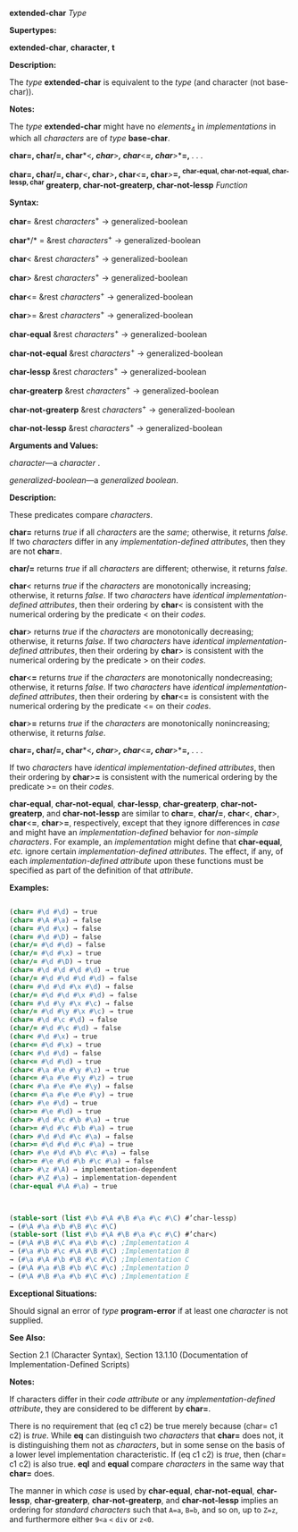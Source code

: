 **extended-char** *Type*

**Supertypes:**

**extended-char**, **character**, **t**

**Description:**

The *type* **extended-char** is equivalent to the *type* (and character (not base-char)).

**Notes:**

The *type* **extended-char** might have no *elements*<sub>4</sub> in *implementations* in which all *characters* are of *type* **base-char**.

**char=, char/=, char***&lt;***, char***&gt;***, char***&lt;***=, char***&gt;***=,** *. . .*

<b>char=, char/=, char</b><i>&lt;</i><b>, char</b><i>&gt;</i><b>, char</b><i>&lt;</i><b>=, char</b><i>&gt;</i><b>=, <sup>char-equal, char-not-equal, char-lessp, char</sup> greaterp, char-not-greaterp, char-not-lessp</b> <i>Function</i>

**Syntax:**

**char**= &amp;rest *characters*<sup>+</sup> → generalized-boolean

**char***/* = &amp;rest *characters*<sup>+</sup> → generalized-boolean

**char**&lt; &amp;rest *characters*<sup>+</sup> → generalized-boolean

**char**&gt; &amp;rest *characters*<sup>+</sup> → generalized-boolean

**char**&lt;= &amp;rest *characters*<sup>+</sup> → generalized-boolean

**char**&gt;= &amp;rest *characters*<sup>+</sup> → generalized-boolean

**char-equal** &amp;rest *characters*<sup>+</sup> → generalized-boolean

**char-not-equal** &amp;rest *characters*<sup>+</sup> → generalized-boolean

**char-lessp** &amp;rest *characters*<sup>+</sup> → generalized-boolean

**char-greaterp** &amp;rest *characters*<sup>+</sup> → generalized-boolean

**char-not-greaterp** &amp;rest *characters*<sup>+</sup> → generalized-boolean

**char-not-lessp** &amp;rest *characters*<sup>+</sup> → generalized-boolean

**Arguments and Values:**

*character*—a *character* .

*generalized-boolean*—a *generalized boolean*.

**Description:**

These predicates compare *characters*.

**char=** returns *true* if all *characters* are the *same*; otherwise, it returns *false*. If two *characters* differ in any *implementation-defined attributes*, then they are not **char=**.

**char/=** returns *true* if all *characters* are different; otherwise, it returns *false*.

**char**&lt; returns *true* if the *characters* are monotonically increasing; otherwise, it returns *false*. If two *characters* have *identical implementation-defined attributes*, then their ordering by **char**&lt; is consistent with the numerical ordering by the predicate &lt; on their *codes*.

**char**&gt; returns *true* if the *characters* are monotonically decreasing; otherwise, it returns *false*. If two *characters* have *identical implementation-defined attributes*, then their ordering by **char**&gt; is consistent with the numerical ordering by the predicate &gt; on their *codes*.

**char**&lt;**=** returns *true* if the *characters* are monotonically nondecreasing; otherwise, it returns *false*. If two *characters* have *identical implementation-defined attributes*, then their ordering by **char**&lt;**=** is consistent with the numerical ordering by the predicate &lt;= on their *codes*.

**char**&gt;**=** returns *true* if the *characters* are monotonically nonincreasing; otherwise, it returns *false*.

**char=, char/=, char***&lt;***, char***&gt;***, char***&lt;***=, char***&gt;***=,** *. . .*

If two *characters* have *identical implementation-defined attributes*, then their ordering by **char**&gt;**=** is consistent with the numerical ordering by the predicate &gt;= on their *codes*.

**char-equal**, **char-not-equal**, **char-lessp**, **char-greaterp**, **char-not-greaterp**, and **char-not-lessp** are similar to **char=**, **char/=**, **char**&lt;, **char**&gt;, **char**&lt;**=**, **char**&gt;**=**, respectively, except that they ignore differences in *case* and might have an *implementation-defined* behavior for *non-simple characters*. For example, an *implementation* might define that **char-equal**, *etc.* ignore certain *implementation-defined attributes*. The effect, if any, of each *implementation-defined attribute* upon these functions must be specified as part of the definition of that *attribute*.

**Examples:**

```lisp

(char= #\d #\d) → true 
(char= #\A #\a) → false 
(char= #\d #\x) → false 
(char= #\d #\D) → false 
(char/= #\d #\d) → false 
(char/= #\d #\x) → true 
(char/= #\d #\D) → true 
(char= #\d #\d #\d #\d) → true 
(char/= #\d #\d #\d #\d) → false 
(char= #\d #\d #\x #\d) → false 
(char/= #\d #\d #\x #\d) → false 
(char= #\d #\y #\x #\c) → false 
(char/= #\d #\y #\x #\c) → true 
(char= #\d #\c #\d) → false 
(char/= #\d #\c #\d) → false 
(char< #\d #\x) → true 
(char<= #\d #\x) → true 
(char< #\d #\d) → false 
(char<= #\d #\d) → true 
(char< #\a #\e #\y #\z) → true 
(char<= #\a #\e #\y #\z) → true 
(char< #\a #\e #\e #\y) → false 
(char<= #\a #\e #\e #\y) → true 
(char> #\e #\d) → true 
(char>= #\e #\d) → true 
(char> #\d #\c #\b #\a) → true 
(char>= #\d #\c #\b #\a) → true 
(char> #\d #\d #\c #\a) → false 
(char>= #\d #\d #\c #\a) → true 
(char> #\e #\d #\b #\c #\a) → false 
(char>= #\e #\d #\b #\c #\a) → false 
(char> #\z #\A) → implementation-dependent 
(char> #\Z #\a) → implementation-dependent 
(char-equal #\A #\a) → true 



(stable-sort (list #\b #\A #\B #\a #\c #\C) #’char-lessp) 
→ (#\A #\a #\b #\B #\c #\C) 
(stable-sort (list #\b #\A #\B #\a #\c #\C) #’char<) 
→ (#\A #\B #\C #\a #\b #\c) ;Implementation A 
→ (#\a #\b #\c #\A #\B #\C) ;Implementation B 
→ (#\a #\A #\b #\B #\c #\C) ;Implementation C 
→ (#\A #\a #\B #\b #\C #\c) ;Implementation D 
→ (#\A #\B #\a #\b #\C #\c) ;Implementation E 

```

**Exceptional Situations:**

Should signal an error of *type* **program-error** if at least one *character* is not supplied.

**See Also:**

Section 2.1 (Character Syntax), Section 13.1.10 (Documentation of Implementation-Defined Scripts)

**Notes:**

If characters differ in their *code attribute* or any *implementation-defined attribute*, they are considered to be different by **char=**.

There is no requirement that (eq c1 c2) be true merely because (char= c1 c2) is *true*. While **eq** can distinguish two *characters* that **char=** does not, it is distinguishing them not as *characters*, but in some sense on the basis of a lower level implementation characteristic. If (eq c1 c2) is *true*, then (char= c1 c2) is also true. **eql** and **equal** compare *characters* in the same way that **char=** does.

The manner in which *case* is used by **char-equal**, **char-not-equal**, **char-lessp**, **char-greaterp**, **char-not-greaterp**, and **char-not-lessp** implies an ordering for *standard characters* such that `A=a`, `B=b`, and so on, up to `Z=z`, and furthermore either `9<a` `<` `div` or `z<0`.
